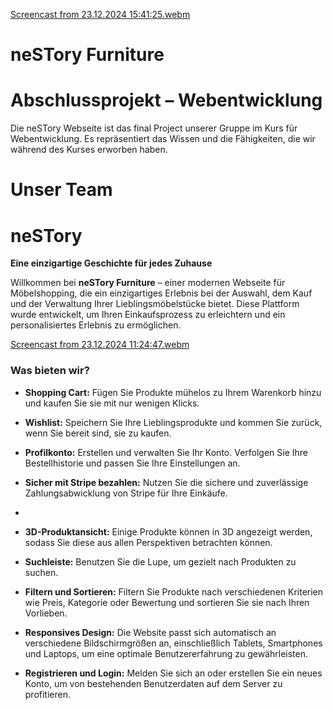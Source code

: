 
[Screencast from 23.12.2024 15:41:25.webm](https://github.com/user-attachments/assets/340276eb-5f88-47e7-9426-06f76fffc5ae)
# neSTory Furniture  

# Abschlussprojekt – Webentwicklung
Die neSTory Webseite ist das final Project unserer Gruppe im Kurs für Webentwicklung. Es repräsentiert das Wissen und die Fähigkeiten, die wir während des Kurses erworben haben.
# Unser Team



# neSTory

**Eine einzigartige Geschichte für jedes Zuhause**

Willkommen bei **neSTory Furniture** – einer modernen Webseite für Möbelshopping, die ein einzigartiges Erlebnis bei der Auswahl, dem Kauf und der Verwaltung Ihrer Lieblingsmöbelstücke bietet. Diese Plattform wurde entwickelt, um Ihren Einkaufsprozess zu erleichtern und ein personalisiertes Erlebnis zu ermöglichen.

[Screencast from 23.12.2024 11:24:47.webm](https://github.com/user-attachments/assets/5acc3525-163c-4944-b187-e009341efc17)

### Was bieten wir?  
- **Shopping Cart:** Fügen Sie Produkte mühelos zu Ihrem Warenkorb hinzu und kaufen Sie sie mit nur wenigen Klicks.  
- **Wishlist:** Speichern Sie Ihre Lieblingsprodukte und kommen Sie zurück, wenn Sie bereit sind, sie zu kaufen.  
- **Profilkonto:** Erstellen und verwalten Sie Ihr Konto. Verfolgen Sie Ihre Bestellhistorie und passen Sie Ihre Einstellungen an.
- **Sicher mit Stripe bezahlen:** Nutzen Sie die sichere und zuverlässige Zahlungsabwicklung von Stripe für Ihre Einkäufe.

- 
- **3D-Produktansicht:** Einige Produkte können in 3D angezeigt werden, sodass Sie diese aus allen Perspektiven betrachten können.
- **Suchleiste:** Benutzen Sie die Lupe, um gezielt nach Produkten zu suchen.
- **Filtern und Sortieren:** Filtern Sie Produkte nach verschiedenen Kriterien wie Preis, Kategorie oder Bewertung und sortieren Sie sie nach Ihren Vorlieben.
- **Responsives Design:** Die Website passt sich automatisch an verschiedene Bildschirmgrößen an, einschließlich Tablets, Smartphones und Laptops, um eine optimale Benutzererfahrung zu gewährleisten.
- **Registrieren und Login:** Melden Sie sich an oder erstellen Sie ein neues Konto, um von bestehenden Benutzerdaten auf dem Server zu profitieren.  



